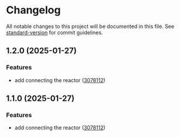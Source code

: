 # Changelog

All notable changes to this project will be documented in this file. See [standard-version](https://github.com/conventional-changelog/standard-version) for commit guidelines.

## 1.2.0 (2025-01-27)


### Features

* add connecting the reactor ([3078112](https://github.com/Iunnicova/webpack-react/commit/30781126c5cdf2ebdb6761b325836486b45bbb2a))

## 1.1.0 (2025-01-27)


### Features

* add connecting the reactor ([3078112](https://github.com/Iunnicova/webpack-react/commit/30781126c5cdf2ebdb6761b325836486b45bbb2a))
